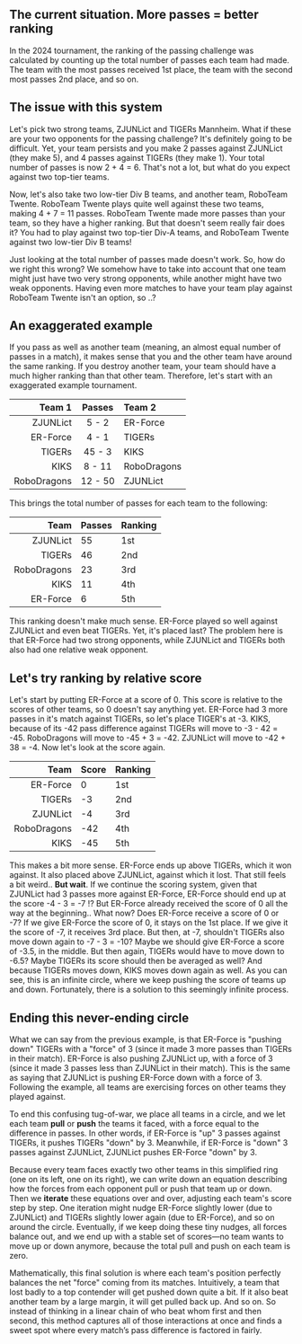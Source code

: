 ## The current situation. More passes = better ranking
In the 2024 tournament, the ranking of the passing challenge was calculated by counting up the total number of passes each team had made. The team with the most passes received 1st place, the team with the second most passes 2nd place, and so on. 

## The issue with this system
Let's pick two strong teams, ZJUNLict and TIGERs Mannheim. What if these are your two opponents for the passing challenge? It's definitely going to be difficult. Yet, your team persists and you make 2 passes against ZJUNLict (they make 5), and 4 passes against TIGERs (they make 1). Your total number of passes is now 2 + 4 = 6. That's not a lot, but what do you expect against two top-tier teams. 

Now, let's also take two low-tier Div B teams, and another team, RoboTeam Twente. RoboTeam Twente plays quite well against these two teams, making 4 + 7 = 11 passes. RoboTeam Twente made more passes than your team, so they have a higher ranking. But that doesn't seem really fair does it? You had to play against two top-tier Div-A teams, and RoboTeam Twente against two low-tier Div B teams! 

Just looking at the total number of passes made doesn't work. So, how do we right this wrong? We somehow have to take into account that one team might just have two very strong opponents, while another might have two weak opponents. Having even more matches to have your team play against RoboTeam Twente isn't an option, so ..?

## An exaggerated example
If you pass as well as another team (meaning, an almost equal number of passes in a match), it makes sense that you and the other team have around the same ranking. If you destroy another team, your team should have a much higher ranking than that other team. Therefore, let's start with an exaggerated example tournament.

Team 1 | Passes | Team 2
---: | :---: | :--- 
ZJUNLict | 5 - 2 | ER-Force
ER-Force | 4 - 1 | TIGERs
TIGERs | 45 - 3 | KIKS
KIKS | 8 - 11 | RoboDragons
RoboDragons | 12 - 50 | ZJUNLict

This brings the total number of passes for each team to the following:

Team | Passes | Ranking
---: | --- | ---
ZJUNLict    | 55 | 1st
TIGERs      | 46 | 2nd
RoboDragons | 23 | 3rd
KIKS        | 11 | 4th
ER-Force    |  6 | 5th
 
This ranking doesn't make much sense. ER-Force played so well against ZJUNLict and even beat TIGERs. Yet, it's placed last? The problem here is that ER-Force had two strong opponents, while ZJUNLict and TIGERs both also had one relative weak opponent.  

## Let's try ranking by relative score
Let's start by putting ER-Force at a score of 0. This score is relative to the scores of other teams, so 0 doesn't say anything yet. ER-Force had 3 more passes in it's match against TIGERs, so let's place TIGER's at -3. KIKS, because of its -42 pass difference against TIGERs will move to -3 - 42 = -45. RoboDragons will move to -45 + 3 = -42. ZJUNLict will move to -42 + 38 = -4. Now let's look  at the score again.

Team | Score | Ranking
---: | --- | ---
ER-Force    |  0 | 1st
TIGERs      | -3 | 2nd
ZJUNLict    | -4 | 3rd
RoboDragons | -42 | 4th
KIKS        | -45 | 5th

This makes a bit more sense. ER-Force ends up above TIGERs, which it won against. It also placed above ZJUNLict, against which it lost. That still feels a bit weird.. **But wait**. If we continue the scoring system, given that ZJUNLict had 3 passes more against ER-Force, ER-Force should end up at the score -4 - 3 = -7 !? But ER-Force already received the score of 0 all the way at the beginning.. What now? Does ER-Force receive a score of 0 or -7? If we give ER-Force the score of 0, it stays on the 1st place. If we give it the score of -7, it receives 3rd place. But then, at -7, shouldn't TIGERs also move down again to -7 - 3 = -10? Maybe we should give ER-Force a score of -3.5, in the middle. But then again, TIGERs would have to move down to -6.5? Maybe TIGERs its score should then be averaged as well? And because TIGERs moves down, KIKS moves down again as well. As you can see, this is an infinite circle, where we keep pushing the score of teams up and down. Fortunately, there is a solution to this seemingly infinite process. 

## Ending this never-ending circle
What we can say from the previous example, is that ER-Force is "pushing down" TIGERs with a "force" of 3 (since it made 3 more passes than TIGERs in their match). ER-Force is also pushing ZJUNLict up, with a force of 3 (since it made 3 passes less than ZJUNLict in their match). This is the same as saying that ZJUNLict is pushing ER-Force down with a force of 3. Following the example, all teams are exercising forces on other teams they played against. 

To end this confusing tug-of-war, we place all teams in a circle, and we let each team **pull** or **push** the teams it faced, with a force equal to the difference in passes. In other words, if ER-Force is "up" 3 passes against TIGERs, it pushes TIGERs "down" by 3. Meanwhile, if ER-Force is "down" 3 passes against ZJUNLict, ZJUNLict pushes ER-Force "down" by 3.  

Because every team faces exactly two other teams in this simplified ring (one on its left, one on its right), we can write down an equation describing how the forces from each opponent pull or push that team up or down. Then we **iterate** these equations over and over, adjusting each team's score step by step. One iteration might nudge ER-Force slightly lower (due to ZJUNLict) and TIGERs slightly lower again (due to ER-Force), and so on around the circle. Eventually, if we keep doing these tiny nudges, all forces balance out, and we end up with a stable set of scores—no team wants to move up or down anymore, because the total pull and push on each team is zero.

Mathematically, this final solution is where each team's position perfectly balances the net "force" coming from its matches. Intuitively, a team that lost badly to a top contender will get pushed down quite a bit. If it also beat another team by a large margin, it will get pulled back up. And so on. So instead of thinking in a linear chain of who beat whom first and then second, this method captures all of those interactions at once and finds a sweet spot where every match’s pass difference is factored in fairly.
